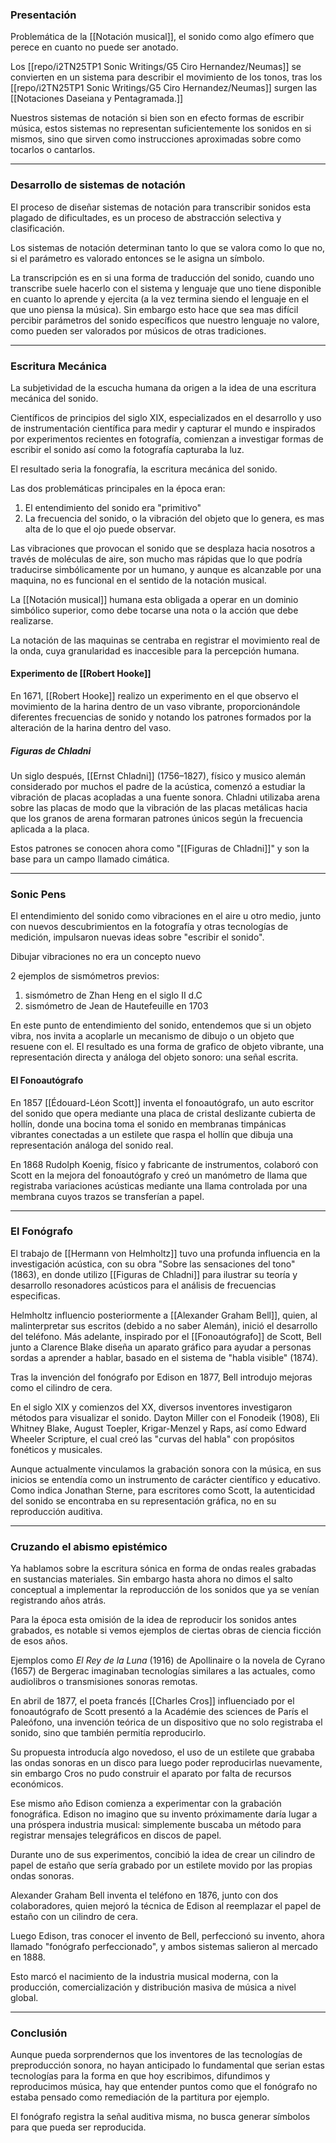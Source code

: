 
### Presentación

Problemática de la [[Notación musical]], el sonido como algo efímero que perece en cuanto no puede ser anotado. 

Los [[repo/i2TN25TP1 Sonic Writings/G5 Ciro Hernandez/Neumas]] se convierten en un sistema para describir el movimiento de los tonos, tras los [[repo/i2TN25TP1 Sonic Writings/G5 Ciro Hernandez/Neumas]] surgen las [[Notaciones Daseiana y Pentagramada.]]

Nuestros sistemas de notación si bien son en efecto formas de escribir música, estos sistemas no representan suficientemente los sonidos en si mismos, sino que sirven como instrucciones aproximadas sobre como tocarlos o cantarlos.

----------------------------------------------------------------

### Desarrollo de sistemas de notación

El proceso de diseñar sistemas de notación para transcribir sonidos esta plagado de dificultades, es un proceso de abstracción selectiva y clasificación.

Los sistemas de notación determinan tanto lo que se valora como lo que no, si el parámetro es valorado entonces se le asigna un símbolo.

La transcripción es en si una forma de traducción del sonido, cuando uno transcribe suele hacerlo con el sistema y lenguaje que uno tiene disponible en cuanto lo aprende y ejercita (a la vez termina siendo el lenguaje en el que uno piensa la música). Sin embargo esto hace que sea mas difícil percibir parámetros del sonido específicos que nuestro lenguaje no valore, como pueden ser valorados por músicos de otras tradiciones.


--------------------------------------------------------------------------

### Escritura Mecánica

La subjetividad de la escucha humana da origen a la idea de una escritura mecánica del sonido.

Científicos de principios del siglo XIX, especializados en el desarrollo y uso de instrumentación científica para medir y capturar el mundo e inspirados por experimentos recientes en fotografía, comienzan a investigar formas de escribir el sonido así como la fotografía capturaba la luz.

El resultado seria la fonografía, la escritura mecánica del sonido.

Las dos problemáticas principales en la época eran:

1) El entendimiento del sonido era "primitivo" 
2) La frecuencia del sonido, o la vibración del objeto que lo genera, es mas alta de lo que el ojo puede observar.

Las vibraciones que provocan el sonido que se desplaza hacia nosotros a través de moléculas de aire, son mucho mas rápidas que lo que podría traducirse simbólicamente por un humano, y aunque es alcanzable por una maquina, no es funcional en el sentido de la notación musical.

La [[Notación musical]] humana esta obligada a operar en un dominio simbólico superior, como debe tocarse una nota o la acción que debe realizarse.

La notación de las maquinas se centraba en registrar el movimiento real de la onda, cuya granularidad es inaccesible para la percepción humana.


#### Experimento de [[Robert Hooke]]

En 1671, [[Robert Hooke]] realizo un experimento en el que observo el movimiento de la harina dentro de un vaso vibrante, proporcionándole diferentes frecuencias de sonido y notando los patrones formados por la alteración de la harina dentro del vaso.


##### Figuras de Chladni

Un siglo después, [[Ernst Chladni]] (1756–1827), físico y musico alemán considerado por muchos el padre de la acústica, comenzó a estudiar la vibración de placas acopladas a una fuente sonora.
Chladni utilizaba arena sobre las placas de modo que la vibración de las placas metálicas hacia que los granos de arena formaran patrones únicos según la frecuencia aplicada a la placa.

Estos patrones se conocen ahora como "[[Figuras de Chladni]]" y son la base para un campo llamado cimática.

--------------------------------------------------------------------------

### Sonic Pens

El entendimiento del sonido como vibraciones en el aire u otro medio, junto con nuevos descubrimientos en la fotografía y otras tecnologías de medición, impulsaron nuevas ideas sobre "escribir el sonido".

Dibujar vibraciones no era un concepto nuevo

2 ejemplos de sismómetros previos:

1) sismómetro de Zhan Heng en el siglo II d.C
2) sismómetro de Jean de Hautefeuille en 1703 

En este punto de entendimiento del sonido, entendemos que si un objeto vibra, nos invita a acoplarle un mecanismo de dibujo o un objeto que resuene con el.
El resultado es una forma de grafico de objeto vibrante, una representación directa y análoga del objeto sonoro: una señal escrita.


#### El Fonoautógrafo

En 1857 [[Édouard-Léon Scott]] inventa el fonoautógrafo, un auto escritor del sonido que opera mediante una placa de cristal deslizante cubierta de hollín, donde una bocina toma el sonido en membranas timpánicas vibrantes conectadas a un estilete que raspa el hollín que dibuja una representación análoga del sonido real.

En 1868 Rudolph Koenig, físico y fabricante de instrumentos, colaboró con Scott en la mejora del fonoautógrafo y creó un manómetro de llama que registraba variaciones acústicas mediante una llama controlada por una membrana cuyos trazos se transferían a papel.

--------------------------------------------------------------------------

### El Fonógrafo

El trabajo de [[Hermann von Helmholtz]] tuvo una profunda influencia en la investigación acústica, con su obra "Sobre las sensaciones del tono" (1863), en donde utilizo [[Figuras de Chladni]] para ilustrar su teoría y desarrollo resonadores acústicos para el análisis de frecuencias especificas.

Helmholtz influencio posteriormente a [[Alexander Graham Bell]], quien, al malinterpretar sus escritos (debido a no saber Alemán), inició el desarrollo del teléfono. 
Más adelante, inspirado por el [[Fonoautógrafo]] de Scott, Bell junto a Clarence Blake diseña un aparato gráfico para ayudar a personas sordas a aprender a hablar, basado en el sistema de "habla visible" (1874).

Tras la invención del fonógrafo por Edison en 1877, Bell introdujo mejoras como el cilindro de cera.

En el siglo XIX y comienzos del XX, diversos inventores investigaron métodos para visualizar el sonido. Dayton Miller con el Fonodeik (1908), Eli Whitney Blake, August Toepler, Krigar-Menzel y Raps, así como Edward Wheeler Scripture, el cual creó las "curvas del habla" con propósitos fonéticos y musicales.

 Aunque actualmente vinculamos la grabación sonora con la música, en sus inicios se entendía como un instrumento de carácter científico y educativo. Como indica Jonathan Sterne, para escritores como Scott, la autenticidad del sonido se encontraba en su representación gráfica, no en su reproducción auditiva.

--------------------------------------------------------------------------

### Cruzando el abismo epistémico

Ya hablamos sobre la escritura sónica en forma de ondas reales grabadas en sustancias materiales.
Sin embargo hasta ahora no dimos el salto conceptual a implementar la reproducción de los sonidos que ya se venían registrando años atrás.

Para la época esta omisión de la idea de reproducir los sonidos antes grabados, es notable si vemos ejemplos de ciertas obras de ciencia ficción de esos años.

Ejemplos como _El Rey de la Luna_ (1916) de Apollinaire o la novela de Cyrano (1657) de Bergerac imaginaban tecnologías similares a las actuales, como audiolibros o transmisiones sonoras remotas.

En abril de 1877, el poeta francés [[Charles Cros]] influenciado por el fonoautógrafo de Scott presentó a la Académie des sciences de París el Paleófono, una invención teórica de un dispositivo que no solo registraba el sonido, sino que también permitía reproducirlo.

Su propuesta introducía algo novedoso, el uso de un estilete que grababa las ondas sonoras en un disco para luego poder reproducirlas nuevamente, sin embargo Cros no pudo construir el aparato por falta de recursos económicos.

Ese mismo año Edison comienza a experimentar con la grabación fonográfica. Edison no imagino que su invento próximamente daría lugar a una próspera industria musical: simplemente buscaba un método para registrar mensajes telegráficos en discos de papel.

Durante uno de sus experimentos, concibió la idea de crear un cilindro de papel de estaño que sería grabado por un estilete movido por las propias ondas sonoras.

Alexander Graham Bell inventa el teléfono en 1876, junto con dos colaboradores, quien mejoró la técnica de Edison al reemplazar el papel de estaño con un cilindro de cera.

Luego Edison, tras conocer el invento de Bell, perfeccionó su invento, ahora llamado "fonógrafo perfeccionado", y ambos sistemas salieron al mercado en 1888.

Esto marcó el nacimiento de la industria musical moderna, con la producción, comercialización y distribución masiva de música a nivel global.

--------------------------------------------------------------------------

### Conclusión

Aunque pueda sorprendernos que los inventores de las tecnologías de preproducción sonora, no hayan anticipado lo fundamental que serian estas tecnologías para la forma en que hoy escribimos, difundimos y reproducimos música, hay que entender puntos como que el fonógrafo no estaba pensado como remediación de la partitura por ejemplo.

El fonógrafo registra la señal auditiva misma, no busca generar símbolos para que pueda ser reproducida.





